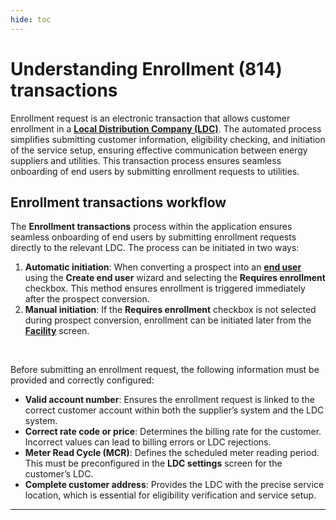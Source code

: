 ```yaml
---
hide: toc
---
```


# Understanding Enrollment (814) transactions

Enrollment request is an electronic transaction that allows customer enrollment in a [**Local Distribution Company (LDC)**](../../../../ldcs/ldcs_overview.md). The automated process simplifies submitting customer information, eligibility checking, and initiation of the service setup, ensuring effective communication between energy suppliers and utilities. This transaction process ensures seamless onboarding of end users by submitting enrollment requests to utilities.

<!-- ![enrollment](../../../images/enrollment_process.png) -->

## Enrollment transactions workflow

The **Enrollment transactions** process within the application ensures seamless onboarding of end users by submitting enrollment requests directly to the relevant LDC. The process can be initiated in two ways:  

1. **Automatic initiation**: When converting a prospect into an [**end user**](../../../../getting_started/end_users/overview.md) using the **Create end user** wizard and selecting the **Requires enrollment** checkbox. This method ensures enrollment is triggered immediately after the prospect conversion.  
2. **Manual initiation**: If the **Requires enrollment** checkbox is not selected during prospect conversion, enrollment can be initiated later from the [**Facility**](../../../../facility_management/overview.md) screen.
<br>

Before submitting an enrollment request, the following information must be provided and correctly configured:  

* **Valid account number**: Ensures the enrollment request is linked to the correct customer account within both the supplier’s system and the LDC system.
* **Correct rate code or price**: Determines the billing rate for the customer. Incorrect values can lead to billing errors or LDC rejections.
* **Meter Read Cycle (MCR)**: Defines the scheduled meter reading period. This must be preconfigured in the **LDC settings** screen for the customer’s LDC.
* **Complete customer address**: Provides the LDC with the precise service location, which is essential for eligibility verification and service setup.

---


<!-- # Understanding the Enrollment Transaction (EDI 814)

The **enrollment transaction** is an electronic process that facilitates the onboarding of a new customer (end user) with a **Local Distribution Company (LDC)**. It is executed using the **EDI 814 transaction set**, which is the industry-standard format for communicating customer information and service requests between energy suppliers and utilities.

This automated process simplifies and accelerates several key steps in customer onboarding:  
- Submitting essential customer information to the LDC.  
- Performing eligibility checks to ensure the customer meets utility requirements.  
- Initiating service setup without the need for manual intervention.  
- Maintaining a complete audit trail of enrollment activities for compliance and reporting.  

By leveraging the enrollment transaction in the application, suppliers can reduce administrative effort, improve accuracy, and enhance coordination with utilities. -->

